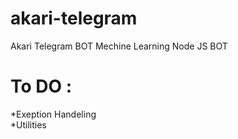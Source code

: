 # akari-telegram
Akari Telegram BOT Mechine Learning Node JS BOT


# To DO : <br>
*Exeption Handeling <br>
*Utilities

